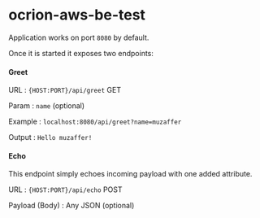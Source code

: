 # ocrion-aws-be-test

Application works on port `8080` by default.

Once it is started it exposes two endpoints:

#### Greet
URL : `{HOST:PORT}/api/greet` GET

Param : `name` (optional)

Example : `localhost:8080/api/greet?name=muzaffer`

Output : `Hello muzaffer!`

#### Echo
This endpoint simply echoes incoming payload with one added attribute.

URL : `{HOST:PORT}/api/echo` POST

Payload (Body) : Any JSON (optional)

